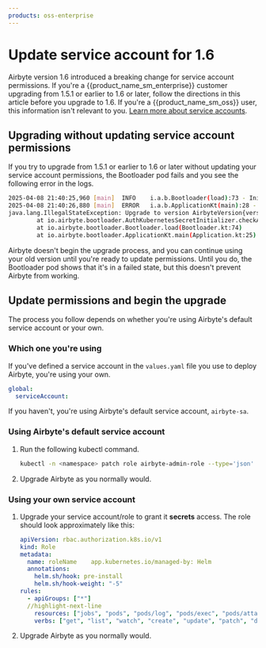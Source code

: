 ```yaml
---
products: oss-enterprise
---
```


# Update service account for 1.6

Airbyte version 1.6 introduced a breaking change for service account permissions. If you're a {{product_name_sm_enterprise}} customer upgrading from 1.5.1 or earlier to 1.6 or later, follow the directions in this article before you upgrade to 1.6. If you're a {{product_name_sm_oss}} user, this information isn't relevant to you. [Learn more about service accounts](https://kubernetes.io/docs/concepts/security/service-accounts/).

## Upgrading without updating service account permissions

If you try to upgrade from 1.5.1 or earlier to 1.6 or later without updating your service account permissions, the Bootloader pod fails and you see the following error in the logs.

```bash
2025-04-08 21:40:25,960 [main]  INFO    i.a.b.Bootloader(load):73 - Initializing auth secrets...
2025-04-08 21:40:26,880 [main]  ERROR   i.a.b.ApplicationKt(main):28 - Unable to bootstrap Airbyte environment.
java.lang.IllegalStateException: Upgrade to version AirbyteVersion{version='1.6.0-alpha-35dc75a5941', major='1', minor='6', patch='0'} failed. As of version 1.6 of the Airbyte Platform, we require your Service Account permissions to include access to the "secrets" resource. To learn more, please visit our documentation page at https://docs.airbyte.com/enterprise-setup/upgrade-service-account.
        at io.airbyte.bootloader.AuthKubernetesSecretInitializer.checkAccessToSecrets(AuthKubernetesSecretInitializer.kt:57)
        at io.airbyte.bootloader.Bootloader.load(Bootloader.kt:74)
        at io.airbyte.bootloader.ApplicationKt.main(Application.kt:25)
```

Airbyte doesn't begin the upgrade process, and you can continue using your old version until you're ready to update permissions. Until you do, the Bootloader pod shows that it's in a failed state, but this doesn't prevent Airbyte from working.

## Update permissions and begin the upgrade

The process you follow depends on whether you're using Airbyte's default service account or your own.

### Which one you're using

If you've defined a service account in the `values.yaml` file you use to deploy Airbyte, you're using your own.

```yaml title="values.yaml"
global:
  serviceAccount:
```

If you haven't, you're using Airbyte's default service account, `airbyte-sa`.

### Using Airbyte's default service account

1. Run the following kubectl command.

    ```bash
    kubectl -n <namespace> patch role airbyte-admin-role --type='json' -p='[{"op": "replace", "path": "/rules/0/resources", "value": ["jobs", "pods", "pods/log", "pods/exec", "pods/attach", "secrets"]}]'
    ```

2. Upgrade Airbyte as you normally would.

### Using your own service account

1. Upgrade your service account/role to grant it **secrets** access. The role should look approximately like this:

    ```yaml
    apiVersion: rbac.authorization.k8s.io/v1
    kind: Role
    metadata:
      name: roleName    app.kubernetes.io/managed-by: Helm
      annotations:
        helm.sh/hook: pre-install
        helm.sh/hook-weight: "-5"
    rules:
      - apiGroups: ["*"]
      //highlight-next-line
        resources: ["jobs", "pods", "pods/log", "pods/exec", "pods/attach", "secrets"]
        verbs: ["get", "list", "watch", "create", "update", "patch", "delete"]
    ```

2. Upgrade Airbyte as you normally would.
